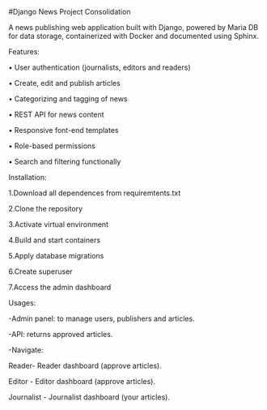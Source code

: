 #Django News Project Consolidation

A news publishing web application built with Django, powered by Maria DB for data storage, containerized with Docker and documented using Sphinx.

Features:

•	User authentication (journalists, editors and readers)

•	Create, edit and publish articles

•	Categorizing and tagging of news

•	REST API for news content

•	Responsive font-end templates

•	Role-based permissions

•	Search and filtering functionally

Installation:

1.Download all dependences from requiremtents.txt

2.Clone the repository

3.Activate virtual environment 

4.Build and start containers

5.Apply database migrations

6.Create superuser

7.Access the admin dashboard

 Usages: 
 
-Admin panel: to manage users, publishers and articles.

-API: returns approved articles.

-Navigate: 

Reader- Reader dashboard (approve articles).

Editor - Editor dashboard (approve articles). 

Journalist - Journalist dashboard (your articles).
